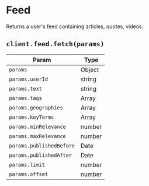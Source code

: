 # Feed

Returns a user's feed containing articles, quotes, videos.

## `client.feed.fetch(params)`

| Param | Type |
|-------|------|
| `params`                        | Object |
| `params.userId`                 | string |
| `params.text`                   | string |
| `params.tags`                   | Array |
| `params.geographies`            | Array |
| `params.keyTerms`               | Array |
| `params.minRelevance`           | number |
| `params.maxRelevance`           | number |
| `params.publishedBefore`        | Date |
| `params.publishedAfter`         | Date |
| `params.limit`                  | number |
| `params.offset`                 | number |

